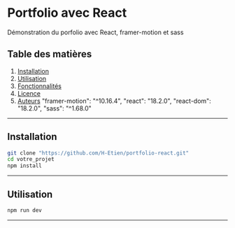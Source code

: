 # Portfolio avec React

Démonstration du porfolio avec React, framer-motion et sass

## Table des matières

1. [Installation](#installation)
2. [Utilisation](#utilisation)
3. [Fonctionnalités](#fonctionnalités)
4. [Licence](#licence)
5. [Auteurs](#auteurs)
   "framer-motion": "^10.16.4",
   "react": "18.2.0",
   "react-dom": "18.2.0",
   "sass": "^1.68.0"

---

## Installation

```bash
git clone "https://github.com/H-Etien/portfolio-react.git"
cd votre_projet
npm install
```

---

## Utilisation

```bash
npm run dev
```

---

